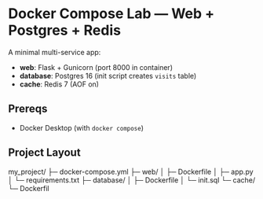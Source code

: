 # Docker Compose Lab — Web + Postgres + Redis

A minimal multi-service app:
- **web**: Flask + Gunicorn (port 8000 in container)
- **database**: Postgres 16 (init script creates `visits` table)
- **cache**: Redis 7 (AOF on)

## Prereqs
- Docker Desktop (with `docker compose`)

## Project Layout

my_project/
├─ docker-compose.yml
├─ web/
│ ├─ Dockerfile
│ ├─ app.py
│ └─ requirements.txt
├─ database/
│ ├─ Dockerfile
│ └─ init.sql
└─ cache/
└─ Dockerfil
